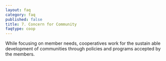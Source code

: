 ```yaml
---
layout: faq
category: faq
published: false
title: 7. Concern for Community
faqtype: coop
---
```



While focusing on member needs, cooperatives work for the sustain able development of communities through policies and programs accepted by the members.